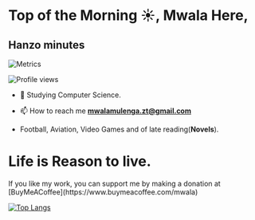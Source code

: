 # Top of the Morning ☀️, Mwala Here,

## Hanzo minutes
![Metrics](https://metrics.lecoq.io/mwala-zm)  

![Profile views](https://gpvc.arturio.dev/mwala-zm)

* 🌱 Studying Computer Science.

* 📫 How to reach me **mwalamulenga.zt@gmail.com**

* Football, Aviation, Video Games and of late reading(**Novels**).

<h1>Life is Reason to live.</h1>
If you like my work, you can support me by making a donation at 
[BuyMeACoffee](https://www.buymeacoffee.com/mwala)

[![Top Langs](https://github-readme-stats.vercel.app/api/top-langs/?username=mwala-zm&layout=compact)](https://github.com/anuraghazra/github-readme-stats)
